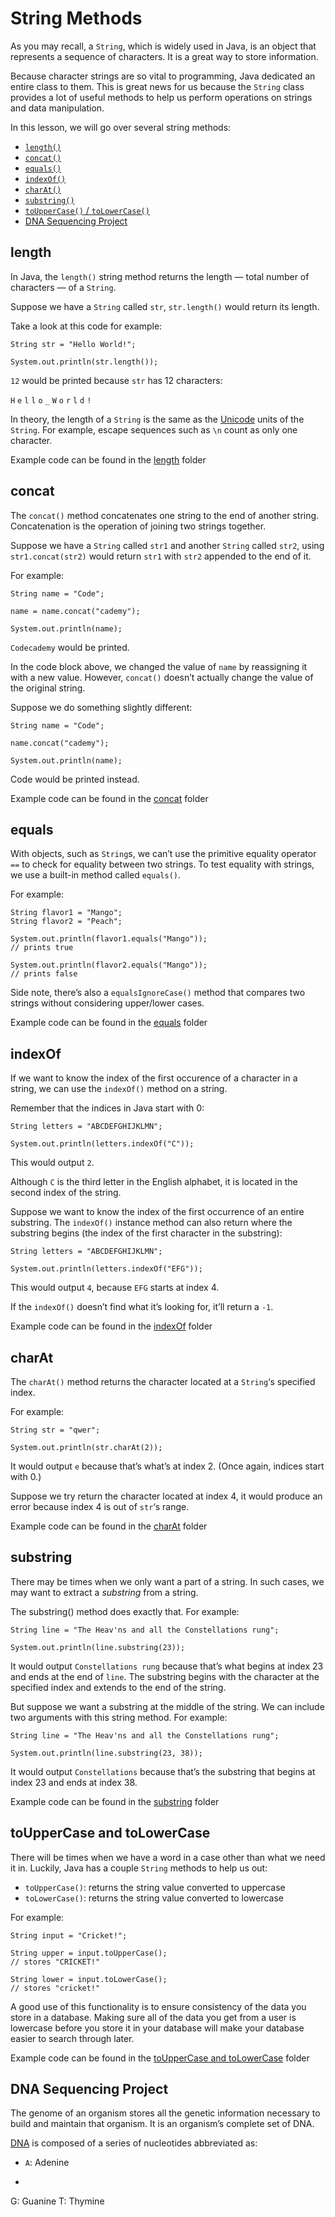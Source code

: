 # String Methods

As you may recall, a ```String```, which is widely used in Java, is an object that represents a sequence of characters. It is a great way to store information.

Because character strings are so vital to programming, Java dedicated an entire class to them. This is great news for us because the ```String``` class provides a lot of useful methods to help us perform operations on strings and data manipulation.

In this lesson, we will go over several string methods:

- [```length()```](#length)
- [```concat()```](#concat)
- [```equals()```](#equals)
- [```indexOf()```](#indexOf)
- [```charAt()```](#charAt)
- [```substring()```](#substring)
- [```toUpperCase()``` / ```toLowerCase()```](#toUpperCase-and-toUpperCase)
- [DNA Sequencing Project](#DNA-Sequencing-Project)

## length

In Java, the ```length()``` string method returns the length ⁠— total number of characters ⁠— of a ```String```.

Suppose we have a ```String``` called ```str```, ```str.length()``` would return its length.

Take a look at this code for example:

```
String str = "Hello World!";  

System.out.println(str.length());
```

```12``` would be printed because ```str``` has 12 characters:

```H``` ```e``` ```l``` ```l``` ```o``` ```_``` ```W``` ```o``` ```r``` ```l``` ```d``` ```!```

In theory, the length of a ```String``` is the same as the [Unicode](https://en.wikipedia.org/wiki/Unicode) units of the ```String```. For example, escape sequences such as ```\n``` count as only one character.

Example code can be found in the [length](https://github.com/keldavis/Java-Practice/tree/master/Foundations/8.%20String%20Methods/length) folder

## concat

The ```concat()``` method concatenates one string to the end of another string. Concatenation is the operation of joining two strings together.

Suppose we have a ```String``` called ```str1``` and another ```String``` called ```str2```, using ```str1.concat(str2)``` would return ```str1``` with ```str2``` appended to the end of it.

For example:

```
String name = "Code";

name = name.concat("cademy");

System.out.println(name);
```

```Codecademy``` would be printed.

In the code block above, we changed the value of ```name``` by reassigning it with a new value. However, ```concat()``` doesn’t actually change the value of the original string.

Suppose we do something slightly different:

```
String name = "Code";

name.concat("cademy");

System.out.println(name);
```

Code would be printed instead.

Example code can be found in the [concat](https://github.com/keldavis/Java-Practice/tree/master/Foundations/8.%20String%20Methods/concat) folder

## equals

With objects, such as ```String```s, we can’t use the primitive equality operator ```==``` to check for equality between two strings. To test equality with strings, we use a built-in method called ```equals()```.

For example:

```
String flavor1 = "Mango";
String flavor2 = "Peach";

System.out.println(flavor1.equals("Mango"));
// prints true

System.out.println(flavor2.equals("Mango"));
// prints false
```

Side note, there’s also a ```equalsIgnoreCase()``` method that compares two strings without considering upper/lower cases.

Example code can be found in the [equals](https://github.com/keldavis/Java-Practice/tree/master/Foundations/8.%20String%20Methods/equals) folder

## indexOf

If we want to know the index of the first occurence of a character in a string, we can use the ```indexOf()``` method on a string.

Remember that the indices in Java start with 0:

```
String letters = "ABCDEFGHIJKLMN";

System.out.println(letters.indexOf("C"));
```

This would output ```2```.

Although ```C``` is the third letter in the English alphabet, it is located in the second index of the string.

Suppose we want to know the index of the first occurrence of an entire substring. The ```indexOf()``` instance method can also return where the substring begins (the index of the first character in the substring):

```
String letters = "ABCDEFGHIJKLMN";

System.out.println(letters.indexOf("EFG"));
```

This would output ```4```, because ```EFG``` starts at index 4.

If the ```indexOf()``` doesn’t find what it’s looking for, it’ll return a ```-1```.

Example code can be found in the [indexOf](https://github.com/keldavis/Java-Practice/tree/master/Foundations/8.%20String%20Methods/indexOf) folder

## charAt

The ```charAt()``` method returns the character located at a ```String```‘s specified index.

For example:

```
String str = "qwer";

System.out.println(str.charAt(2));
```

It would output ```e``` because that’s what’s at index 2. (Once again, indices start with 0.)

Suppose we try return the character located at index 4, it would produce an error because index 4 is out of ```str```‘s range.

Example code can be found in the [charAt](https://github.com/keldavis/Java-Practice/tree/master/Foundations/8.%20String%20Methods/charAt) folder

## substring

There may be times when we only want a part of a string. In such cases, we may want to extract a *substring* from a string.

The substring() method does exactly that. For example:

```
String line = "The Heav'ns and all the Constellations rung";

System.out.println(line.substring(23));
```

It would output ```Constellations rung``` because that’s what begins at index 23 and ends at the end of ```line```. The substring begins with the character at the specified index and extends to the end of the string.

But suppose we want a substring at the middle of the string. We can include two arguments with this string method. For example:

```
String line = "The Heav'ns and all the Constellations rung";

System.out.println(line.substring(23, 38));
```

It would output ```Constellations``` because that’s the substring that begins at index 23 and ends at index 38.

Example code can be found in the [substring](https://github.com/keldavis/Java-Practice/tree/master/Foundations/8.%20String%20Methods/substring) folder

## toUpperCase and toLowerCase

There will be times when we have a word in a case other than what we need it in. Luckily, Java has a couple ```String``` methods to help us out:

- ```toUpperCase()```: returns the string value converted to uppercase
- ```toLowerCase()```: returns the string value converted to lowercase

For example:

```
String input = "Cricket!";

String upper = input.toUpperCase();
// stores "CRICKET!"

String lower = input.toLowerCase();
// stores "cricket!"
```

A good use of this functionality is to ensure consistency of the data you store in a database. Making sure all of the data you get from a user is lowercase before you store it in your database will make your database easier to search through later.

Example code can be found in the [toUpperCase and toLowerCase](https://github.com/keldavis/Java-Practice/tree/master/Foundations/8.%20String%20Methods/toUpperCase%20and%20toLowerCase) folder

## DNA Sequencing Project

The genome of an organism stores all the genetic information necessary to build and maintain that organism. It is an organism’s complete set of DNA.

[DNA](https://en.wikipedia.org/wiki/DNA) is composed of a series of nucleotides abbreviated as:

- ```A```: Adenine
- ```C: Cytosine
G: Guanine
T: Thymine